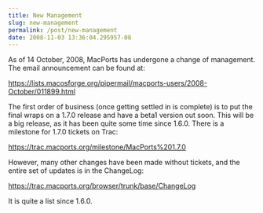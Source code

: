 ```yaml
---
title: New Management
slug: new-management
permalink: /post/new-management
date: 2008-11-03 13:36:04.295957-08
---
```


As of 14 October, 2008, MacPorts has undergone a change of management. The email announcement can be found at:

<https://lists.macosforge.org/pipermail/macports-users/2008-October/011899.html>

The first order of business (once getting settled in is complete) is to put the final wraps on a 1.7.0 release and have a beta1 version out soon. This will be a big release, as it has been quite some time since 1.6.0. There is a milestone for 1.7.0 tickets on Trac:

<https://trac.macports.org/milestone/MacPorts%201.7.0>

However, many other changes have been made without tickets, and the entire set of updates is in the ChangeLog:

<https://trac.macports.org/browser/trunk/base/ChangeLog>

It is quite a list since 1.6.0.
